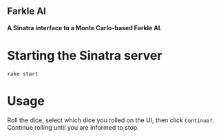## Farkle AI
__A Sinatra interface to a Monte Carlo-based Farkle AI.__

# Starting the Sinatra server
`rake start`

# Usage
Roll the dice, select which dice you rolled on the UI, then click `Continue?`.  Continue rolling until you are informed to stop.